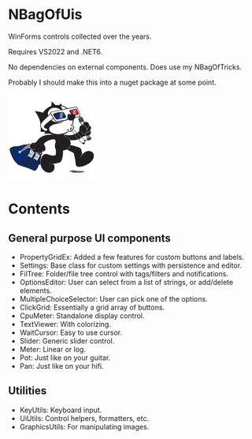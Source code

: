 # NBagOfUis
WinForms controls collected over the years.

Requires VS2022 and .NET6.

No dependencies on external components. Does use my NBagOfTricks.

Probably I should make this into a nuget package at some point.

![logo](felixui.png)

# Contents

## General purpose UI components
- PropertyGridEx: Added a few features for custom buttons and labels.
- Settings: Base class for custom settings with persistence and editor.
- FilTree: Folder/file tree control with tags/filters and notifications.
- OptionsEditor: User can select from a list of strings, or add/delete elements.
- MultipleChoiceSelector: User can pick one of the options.
- ClickGrid: Essentially a grid array of buttons.
- CpuMeter: Standalone display control.
- TextViewer: With colorizing.
- WaitCursor: Easy to use cursor.
- Slider: Generic slider control.
- Meter: Linear or log.
- Pot: Just like on your guitar.
- Pan: Just like on your hifi.


## Utilities
- KeyUtils: Keyboard input.
- UiUtils: Control helpers, formatters, etc.
- GraphicsUtils: For manipulating images.
